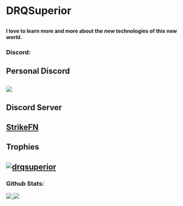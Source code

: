 ## <h1>DRQSuperior</h1>
## <h4>I love to learn more and more about the new technologies of this new world.<h4>
<h3 align="left">Discord:</h3>
<h2>Personal Discord<h2>
<img src="https://discord.c99.nl/widget/theme-4/932692828126068858.png">
<h2>Discord Server<h2>
<a href="https://discord.gg/V5K6pTe7dD">StrikeFN</a>
<h2>Trophies<h2>
<p align="left"> <a href="https://github.com/ryo-ma/github-profile-trophy"><img src="https://github-profile-trophy.vercel.app/?username=drqsuperior" alt="drqsuperior" /></a> </p>
<h3 align="left">Github Stats:</h3>
<a href="https://github.com/DRQSuperior" target="_self"> <img src="https://github-readme-stats.vercel.app/api?username=DRQSuperior&&show_icon=true&title_color=faa1ff&icon_color=00FFFF&text_color=00FFFF&bg_color=0d1117"/> </a>
<a href="https://github.com/DRQSuperior" target="_self"> <img src="https://github-readme-stats.vercel.app/api/top-langs/?username=DRQSuperior&&show_icon=true&title_color=faa1ff&icon_color=00FFFF&text_color=00FFFF&bg_color=0d1117"/> </a>


